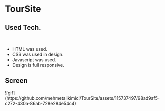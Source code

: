 # TourSite
<h2>Used Tech.</h2><br>
<ul>
  
  <li>HTML was used.</li>
  <li>CSS was used in design.</li>
  <li>Javascript was used.</li>
  <li>Design is full responsive.</li>
</ul>

<h2>Screen</h2>
![gif](https://github.com/mehmetalikimici/TourSite/assets/115737497/98ad9af5-c272-430a-86ab-728e284e54c4)
